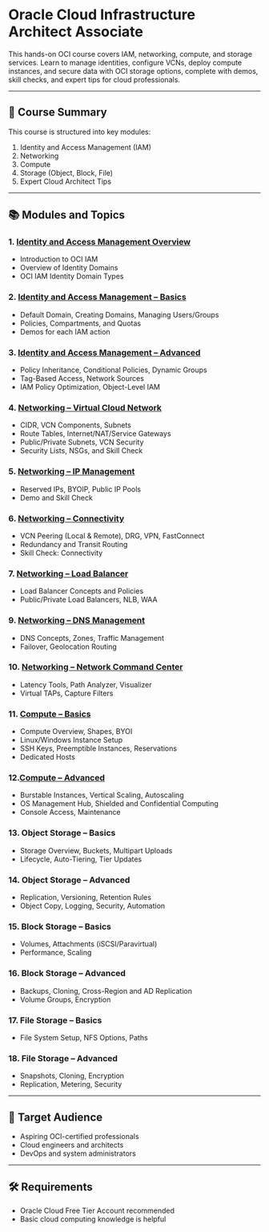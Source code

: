 # Oracle Cloud Infrastructure Architect Associate
This hands-on OCI course covers IAM, networking, compute, and storage services. Learn to manage identities, configure VCNs, deploy compute instances, and secure data with OCI storage options, complete with demos, skill checks, and expert tips for cloud professionals.

---

## 📘 Course Summary

This course is structured into key modules:

1. Identity and Access Management (IAM)
2. Networking
3. Compute
4. Storage (Object, Block, File)
5. Expert Cloud Architect Tips

---

## 📚 Modules and Topics

### 1. [Identity and Access Management Overview](Identity-and-Access-Management-Overview)
- Introduction to OCI IAM 
- Overview of Identity Domains
- OCI IAM Identity Domain Types

### 2. [Identity and Access Management – Basics](Identity-Access-Management-Basics)
- Default Domain, Creating Domains, Managing Users/Groups  
- Policies, Compartments, and Quotas  
- Demos for each IAM action  

### 3. [Identity and Access Management – Advanced](Identity-and-Access-Management-Advanced)
- Policy Inheritance, Conditional Policies, Dynamic Groups  
- Tag-Based Access, Network Sources  
- IAM Policy Optimization, Object-Level IAM  

### 4. [Networking – Virtual Cloud Network](Networking-Virtual-Cloud-Network)
- CIDR, VCN Components, Subnets  
- Route Tables, Internet/NAT/Service Gateways  
- Public/Private Subnets, VCN Security  
- Security Lists, NSGs, and Skill Check

### 5. [Networking – IP Management](Networking-IP-Management)
- Reserved IPs, BYOIP, Public IP Pools  
- Demo and Skill Check

### 6. [Networking – Connectivity](Networking-Connectivity)
- VCN Peering (Local & Remote), DRG, VPN, FastConnect  
- Redundancy and Transit Routing  
- Skill Check: Connectivity

### 7. [Networking – Load Balancer](Networking-Load-Balancer)
- Load Balancer Concepts and Policies  
- Public/Private Load Balancers, NLB, WAA  

### 9. [Networking – DNS Management](Networking-DNS-Management)
- DNS Concepts, Zones, Traffic Management  
- Failover, Geolocation Routing  

### 10. [Networking – Network Command Center](Network-Network-Command-Center)
- Latency Tools, Path Analyzer, Visualizer  
- Virtual TAPs, Capture Filters  

### 11. [Compute – Basics](Compute-Basics)
- Compute Overview, Shapes, BYOI  
- Linux/Windows Instance Setup  
- SSH Keys, Preemptible Instances, Reservations  
- Dedicated Hosts

### 12.[Compute – Advanced](Compute-Advanced)
- Burstable Instances, Vertical Scaling, Autoscaling  
- OS Management Hub, Shielded and Confidential Computing  
- Console Access, Maintenance  

### 13. Object Storage – Basics
- Storage Overview, Buckets, Multipart Uploads  
- Lifecycle, Auto-Tiering, Tier Updates  

### 14. Object Storage – Advanced
- Replication, Versioning, Retention Rules  
- Object Copy, Logging, Security, Automation  

### 15. Block Storage – Basics
- Volumes, Attachments (iSCSI/Paravirtual)  
- Performance, Scaling  

### 16. Block Storage – Advanced
- Backups, Cloning, Cross-Region and AD Replication  
- Volume Groups, Encryption  

### 17. File Storage – Basics
- File System Setup, NFS Options, Paths  

### 18. File Storage – Advanced
- Snapshots, Cloning, Encryption  
- Replication, Metering, Security  

---

## 🎯 Target Audience
- Aspiring OCI-certified professionals  
- Cloud engineers and architects  
- DevOps and system administrators

---

## 🛠 Requirements
- Oracle Cloud Free Tier Account recommended  
- Basic cloud computing knowledge is helpful
